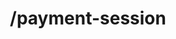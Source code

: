 ---
title: /payment-session
position_number: 1
type: post
description: To create a payments page (cashier) session

content_markdown: |-
  📌 
    {: .info }
    **Note**: The `Content-Type` header should be set to `application/json` along with the merchant API key

    {: .success }
  **Example request**

    A curl request to request the cashier:

    ```
    curl -X POST \
    'https://api.dev.kibramoa.net/payment-session' \
    -H 'accept: application/json' \
    -H 'X-API-KEY: 4rDI6o6keGvH9Di+umZj6wGkMZBE7Ukrb8+8A4WErq0=.b8987f40-e1cf-488c-843a-7a634f245a04' \
    -H 'Content-Type: application/json' \
    -d '{
    "country": "BR",
    "currency": "BRL",
    "amount": 13000,
    "redirectUrl": "https://merchant.io/where-to-go",
    "language": "ES",
    "customer": {
      "name": "John Doe",
      "email": "john@email.test",
      "phone": "+34666999666",
      "userDevice": "MOBILE",
      "userAgent": "Mozilla/5.0 (X11; Linux x86_64) AppleWebKit/537.36 (KHTML, like Gecko) Chrome/51.0.2704.103 Safari/537.36",
      "ip": "84.232.140.77",
      "address": {
        "street": "32 Windsor Gardens",
        "streetNumber": "24",
        "country": "GB",
        "zipCode": "W9 3RG",
        "city": "London",
        "state": "Great London."
      },
      "identify": {
        "number": "76486883X",
        "type": "DNI"
      }
    },
    "merchantReference": "mustbe18cars",
    "paymentReference": "Invoice ABC123",
    "userId": "Merch_User_123",
    "extra1": "extraData001",
    "extra2": "extraData002",
    "extra3": "extraData003",
    "storedToken": "index-stored",
    "tax": "21%",
    "shippingAddress": {
      "street": "32 Windsor Gardens",
      "streetNumber": "24",
      "country": "GB",
      "zipCode": "W9 3RG",
      "city": "London",
      "state": "Great London."
    },
    "orderDetails": [
      {
        "productName": "shirt-1233474",
        "quantity": 1,
        "dimensions": "85x51",
        "description": "Blue sports t-shirt "
      }
    ]
  }'

    ```

    A successful response will return an HTTP status code of `201` and have the following schema:


    | Field   | Type   | Description                        |
    | ------- | ------ | ---------------------------------- |
    | StatusCode | string | If an error is returned the error code is shown here |
    | message | string | the CashierUrl or A message of the error             |


  
right_code_blocks:
  - code_block: |1-
        {
        
        "cashierUrl": "https://cashier.dev.kibramoa.net?sessionId=54ed4d33-9c24-4ef0-a7f8-242920a657u5"
 
        }
    title: Response
    language: json
  - code_block: |2-    
          {

          "statusCode": 401,
          "message": "Unauthorized"
          
          }
    title: Error 401
    language: json
   
---